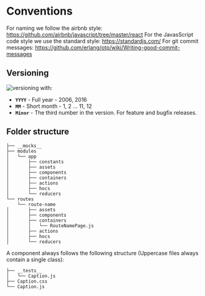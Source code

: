 # Conventions

For naming we follow the airbnb style: https://github.com/airbnb/javascript/tree/master/react
For the JavasScript code style we use the standard style: https://standardjs.com/
For git commit messages: https://github.com/erlang/otp/wiki/Writing-good-commit-messages

## Versioning
![versioning](https://img.shields.io/badge/calver-YYYY.MM.PATCH-22bfda.svg) with:
* **`YYYY`** - Full year - 2006, 2016
* **`MM`** - Short month - 1, 2 ... 11, 12
* **`Minor`** - The third number in the version. For feature and bugfix releases.

## Folder structure
```
├── __mocks__
├── modules
│   └── app
│       ├── constants
│       ├── assets
│       ├── components
│       ├── containers
│       ├── actions
│       ├── hocs
│       └── reducers
└── routes
    └── route-name
│       ├── assets
│       ├── components
│       ├── containers
│       │   └── RouteNamePage.js
│       ├── actions
│       ├── hocs
│       └── reducers
```
A component always follows the following structure (Uppercase files always contain a single class):
```
├── __tests__
│   └── Caption.js
├── Caption.css
└── Caption.js
```
